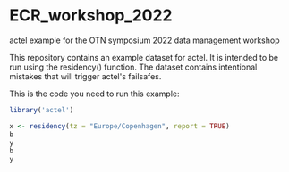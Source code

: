 # ECR_workshop_2022
actel example for the OTN symposium 2022 data management workshop

This repository contains an example dataset for actel. It is intended to be run using the residency() function. The dataset contains intentional mistakes that will trigger actel's failsafes.

This is the code you need to run this example:

```r
library('actel')

x <- residency(tz = "Europe/Copenhagen", report = TRUE)
b
y
b
y
```
